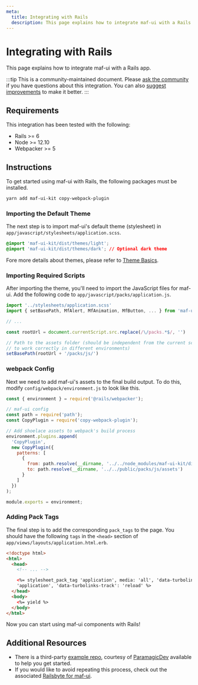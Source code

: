 ```yaml
---
meta:
  title: Integrating with Rails
  description: This page explains how to integrate maf-ui with a Rails app.
---
```


# Integrating with Rails

This page explains how to integrate maf-ui with a Rails app.

:::tip
This is a community-maintained document. Please [ask the community](/resources/community) if you have questions about this integration. You can also [suggest improvements](https://github.com/maf-ui/blob/next/docs/tutorials/integrating-with-rails.md) to make it better.
:::

## Requirements

This integration has been tested with the following:

- Rails >= 6
- Node >= 12.10
- Webpacker >= 5

## Instructions

To get started using maf-ui with Rails, the following packages must be installed.

```bash
yarn add maf-ui-kit copy-webpack-plugin
```

### Importing the Default Theme

The next step is to import maf-ui's default theme (stylesheet) in `app/javascript/stylesheets/application.scss`.

```css
@import 'maf-ui-kit/dist/themes/light';
@import 'maf-ui-kit/dist/themes/dark'; // Optional dark theme
```

Fore more details about themes, please refer to [Theme Basics](/getting-started/themes#theme-basics).

### Importing Required Scripts

After importing the theme, you'll need to import the JavaScript files for maf-ui. Add the following code to `app/javascript/packs/application.js`.

```js
import '../stylesheets/application.scss'
import { setBasePath, MfAlert, MfAnimation, MfButton, ... } from 'maf-ui-kit'

// ...

const rootUrl = document.currentScript.src.replace(/\/packs.*$/, '')

// Path to the assets folder (should be independent from the current script source path
// to work correctly in different environments)
setBasePath(rootUrl + '/packs/js/')
```

### webpack Config

Next we need to add maf-ui's assets to the final build output. To do this, modify `config/webpack/environment.js` to look like this.

```js
const { environment } = require('@rails/webpacker');

// maf-ui config
const path = require('path');
const CopyPlugin = require('copy-webpack-plugin');

// Add shoelace assets to webpack's build process
environment.plugins.append(
  'CopyPlugin',
  new CopyPlugin({
    patterns: [
      {
        from: path.resolve(__dirname, '../../node_modules/maf-ui-kit/dist/assets'),
        to: path.resolve(__dirname, '../../public/packs/js/assets')
      }
    ]
  })
);

module.exports = environment;
```

### Adding Pack Tags

The final step is to add the corresponding `pack_tags` to the page. You should have the following `tags` in the `<head>` section of `app/views/layouts/application.html.erb`.

```html
<!doctype html>
<html>
  <head>
    <!-- ... -->

    <%= stylesheet_pack_tag 'application', media: 'all', 'data-turbolinks-track': 'reload' %> <%= javascript_pack_tag
    'application', 'data-turbolinks-track': 'reload' %>
  </head>
  <body>
    <%= yield %>
  </body>
</html>
```

Now you can start using maf-ui components with Rails!

## Additional Resources

- There is a third-party [example repo](https://github.com/ParamagicDev/rails-shoelace-example), courtesy of [ParamagicDev](https://github.com/ParamagicDev) available to help you get started.
- If you would like to avoid repeating this process, check out the associated [Railsbyte for maf-ui](https://railsbytes.com/templates/X8BsEb).
